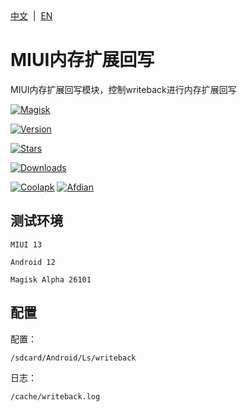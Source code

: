 <div align="left">
<a href="/README.md">中文</a> &nbsp;|&nbsp;
<a href="/README_en-US.md">EN</a>
</div>

# MIUI内存扩展回写
MIUI内存扩展回写模块，控制writeback进行内存扩展回写

[![Magisk](https://img.shields.io/badge/Magisk-blue?style=for-the-badge)](https://github.com/topjohnwu/Magisk)

[![Version](https://img.shields.io/github/tag/Lslingshang/Memory.expansion.writeback?style=for-the-badge&label=当前版本)](https://github.com/Lslingshang/Memory.expansion.writeback/releases/latest)


[![Stars](https://img.shields.io/github/stars/Lslingshang/Memory.expansion.writeback?style=for-the-badge&label=Github%20Stars&logo=github "GitHub Repo stars")](https://github.com/Lslingshang/Memory.expansion.writeback)

[![Downloads](https://img.shields.io/github/downloads/Lslingshang/Memory.expansion.writeback/total?style=for-the-badge&label=Github下载&logo=github)](https://github.com/Lslingshang/Memory.expansion.writeback/releases)

[![Coolapk](https://img.shields.io/badge/酷安-柊芸芸-hotpink?style=for-the-badge)](http://www.coolapk.com/u/11696005)
[![Afdian](https://img.shields.io/badge/爱发电-泠裳-hotpink?style=for-the-badge)](https://afdian.net/a/Lslingshang)

## 测试环境
`MIUI 13`

`Android 12`

`Magisk Alpha 26101`

## 配置
配置：
  ```
  /sdcard/Android/Ls/writeback
  ```
日志： 
  ```
  /cache/writeback.log
  ```
